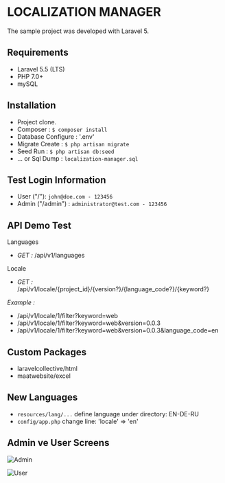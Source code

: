 # LOCALIZATION MANAGER

The sample project was developed with Laravel 5.

## Requirements

- Laravel 5.5 (LTS)
- PHP 7.0+
- mySQL

## Installation

- Project clone.
- Composer : `$ composer install`
- Database Configure : '.env'
- Migrate Create : `$ php artisan migrate`
- Seed Run : `$ php artisan db:seed`
- ... or Sql Dump : `localization-manager.sql`

## Test Login Information

- User ("/"): `john@doe.com - 123456`
- Admin ("/admin") : `administrator@test.com - 123456`

## API Demo Test

Languages

- *GET :* /api/v1/languages

Locale

- *GET :* /api/v1/locale/{project_id}/{version?}/{language_code?}/{keyword?}

*Example :* 

- /api/v1/locale/1/filter?keyword=web
- /api/v1/locale/1/filter?keyword=web&version=0.0.3
- /api/v1/locale/1/filter?keyword=web&version=0.0.3&language_code=en

## Custom Packages 

- laravelcollective/html
- maatwebsite/excel

## New Languages

- `resources/lang/...` define language under directory: EN-DE-RU
- `config/app.php` change line: 'locale' => 'en'

## Admin ve User Screens

![Admin](https://user-images.githubusercontent.com/3058102/51963228-ee568f80-2473-11e9-93a9-e7470d5e5513.png)

![User](https://user-images.githubusercontent.com/3058102/51963257-075f4080-2474-11e9-8f50-7b9cc11d39d3.png)
